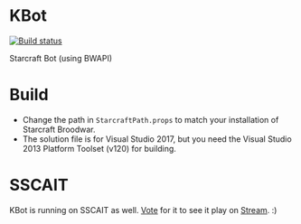 # KBot
[![Build status](https://kruecke.visualstudio.com/_apis/public/build/definitions/30f6aa6a-33ee-4633-a315-57f354033160/1/badge)](https://kruecke.visualstudio.com/KBot)

Starcraft Bot (using BWAPI)

# Build
- Change the path in `StarcraftPath.props` to match your installation of Starcraft Broodwar.
- The solution file is for Visual Studio 2017, but you need the Visual Studio 2013 Platform Toolset (v120) for building.

# SSCAIT
KBot is running on SSCAIT as well. [Vote](http://sscaitournament.com/index.php?action=voteForPlayers&botId=384) for it to see it play on [Stream](https://www.twitch.tv/sscait). :)
